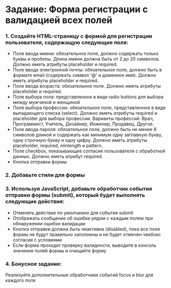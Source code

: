 # Задание: Форма регистрации с валидацией всех полей

### 1. Создайте HTML-страницу с формой для регистрации пользователя, содержащую следующие поля:
* Поле ввода имени: обязательное поле, должно содержать только буквы и пробелы. Длина имени должна быть от 2 до 20 символов. Должно иметь атрибуты placeholder и required.
* Поле ввода электронной почты: обязательное поле, должно быть в формате email (содержать символ '@' и доменное имя). Должно иметь атрибуты placeholder и required.
* Поле ввода возраста: обязательное поле. Должно иметь атрибуты placeholder и required.
* Поле выбора пола: представленное в виде radio buttons для выбора между мужчиной и женщиной
* Поле выбора профессии: обязательное поле, представленное в виде выпадающего списка (select). Должно иметь атрибуты required и placeholder для выбора профессии. Варианты профессий: Врач, Программист, Учитель, Дизайнер, Инженер, Продавец, Другое.
* Поле ввода пароля: обязательное поле, должно быть не менее 8 символов длиной и содержать как минимум одну заглавную букву, одну строчную букву и одну цифру. Должно иметь атрибуты placeholder, required, minlength и pattern.
* Поле checkbox, показывающее согласие пользователя с обработкой данных. Должно иметь атрибут required.
* Кнопка отправки формы
### 2. Добавьте стили для формы
### 3. Используя JavaScript, добавьте обработчик события отправки формы (submit), который будет выполнять следующие действия:
* Отменять действие по умолчанию для события submit
* Отображать сообщение об ошибке рядом с каждым полем при обнаружении ошибки валидации
* Кнопка отправки должна быть неактивна (disabled), пока все поля формы не будут правильно заполнены и не будет отмечен чекбокс согласия с условиями
* Если форма проходит проверку валидности, выводите в консоль значения полей формы и очищайте форму
### 4. Бонусное задание: 
Реализуйте дополнительные обработчики событий focus и blur для каждого поля
